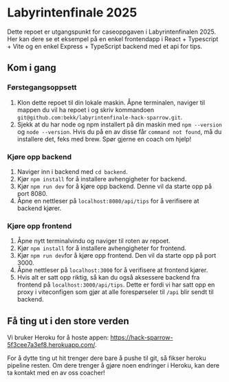 # Labyrintenfinale 2025

Dette repoet er utgangspunkt for caseoppgaven i Labyrintenfinalen 2025. Her kan dere se et eksempel på en enkel frontendapp i React + Typescript + Vite og en enkel Express + TypeScript backend med et api for tips.

## Kom i gang

### Førstegangsoppsett

1. Klon dette repoet til din lokale maskin. Åpne terminalen, naviger til mappen du vil ha repoet i og skriv kommandoen `git@github.com:bekk/labyrintenfinale-hack-sparrow.git`.
2. Sjekk at du har node og npm installert på din maskin med `npm --version` og `node --version`. Hvis du på en av disse får `command not found`, må du installere det, feks med brew. Spør gjerne en coach om hjelp!

### Kjøre opp backend

1. Naviger inn i backend med `cd backend`.
2. Kjør `npm install` for å installere avhengigheter for backend.
3. Kjør `npm run dev` for å kjøre opp backend. Denne vil da starte opp på port 8080.
4. Åpne en nettleser på `localhost:8080/api/tips` for å verifisere at backend kjører.

### Kjøre opp frontend

1. Åpne nytt terminalvindu og naviger til roten av repoet.
2. Kjør `npm install` for å installere avhengigheter for frontend.
3. Kjør `npm run dev`for å kjøre opp frontend. Den vil da starte opp på port 3000.
4. Åpne nettleser på `localhost:3000` for å verifisere at frontend kjører.
5. Hvis alt er satt opp riktig, så kan du også aksessere backend fra frontend på `localhost:3000/api/tips`. Dette er fordi vi har satt opp en proxy i viteconfigen som gjør at alle forespørseler til `/api` blir sendt til backend.

## Få ting ut i den store verden

Vi bruker Heroku for å hoste appen: https://hack-sparrow-5f3cee7a3ef8.herokuapp.com/.

For å dytte ting ut hit trenger dere bare å pushe til git, så fikser heroku pipeline resten. Om dere trenger å gjøre noen endringer i Heroku, kan dere ta kontakt med en av oss coacher!
